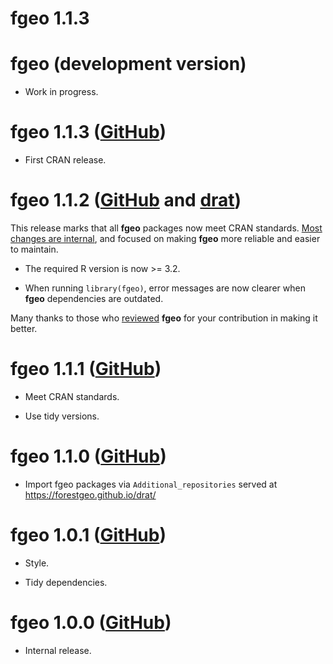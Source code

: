 # fgeo 1.1.3

# fgeo (development version)

* Work in progress.

# fgeo 1.1.3 ([GitHub](https://github.com/forestgeo/fgeo/releases))

* First CRAN release.

# fgeo 1.1.2 ([GitHub](https://github.com/forestgeo/fgeo/releases) and [drat](https://forestgeo.github.io/drat/))

This release marks that all __fgeo__ packages now meet CRAN standards. [Most changes are internal](../CHANGELOG.html), and focused on making __fgeo__ more reliable and easier to maintain.

* The required R version is now >= 3.2.

* When running `library(fgeo)`, error messages are now clearer when __fgeo__ dependencies are outdated.

Many thanks to those who [reviewed](https://forestgeo.github.io/fgeo/authors.html) __fgeo__ for your contribution in making it better.

# fgeo 1.1.1 ([GitHub](https://github.com/forestgeo/fgeo/releases))

* Meet CRAN standards.

* Use tidy versions.

# fgeo 1.1.0 ([GitHub](https://github.com/forestgeo/fgeo/releases))

* Import fgeo packages via `Additional_repositories` served at <https://forestgeo.github.io/drat/>

# fgeo 1.0.1 ([GitHub](https://github.com/forestgeo/fgeo/releases))

* Style.

* Tidy dependencies.

# fgeo 1.0.0 ([GitHub](https://github.com/forestgeo/fgeo/releases))

* Internal release.
